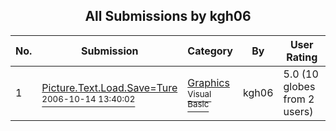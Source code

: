 ﻿<div align="center">

## All Submissions by kgh06

</div>

No.  | Submission | Category | By   | User Rating
---- | ---------- | -------- | ---- | -----------
1 | [Picture\.Text\.Load\.Save=Ture<br /><sup>2006-10-14 13:40:02</sup>](https://github.com/Planet-Source-Code/kgh06-picture-text-load-save-ture__1-66780) | [Graphics<br /><sup>Visual Basic</sup>](../ByCategory/graphics__1-46.md) | kgh06 | 5.0 (10 globes from 2 users)
